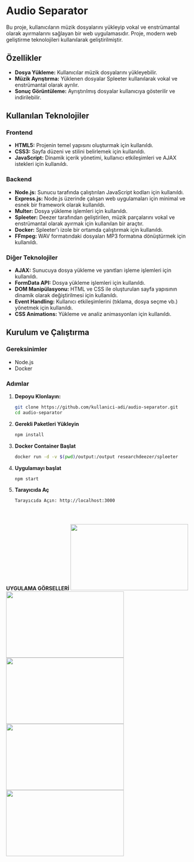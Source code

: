 # Audio Separator

Bu proje, kullanıcıların müzik dosyalarını yükleyip vokal ve enstrümantal olarak ayırmalarını sağlayan bir web uygulamasıdır. Proje, modern web geliştirme teknolojileri kullanılarak geliştirilmiştir.

## Özellikler

- **Dosya Yükleme:** Kullanıcılar müzik dosyalarını yükleyebilir.
- **Müzik Ayrıştırma:** Yüklenen dosyalar Spleeter kullanılarak vokal ve enstrümantal olarak ayrılır.
- **Sonuç Görüntüleme:** Ayrıştırılmış dosyalar kullanıcıya gösterilir ve indirilebilir.

## Kullanılan Teknolojiler

### Frontend

- **HTML5:** Projenin temel yapısını oluşturmak için kullanıldı.
- **CSS3:** Sayfa düzeni ve stilini belirlemek için kullanıldı.
- **JavaScript:** Dinamik içerik yönetimi, kullanıcı etkileşimleri ve AJAX istekleri için kullanıldı.

### Backend

- **Node.js:** Sunucu tarafında çalıştırılan JavaScript kodları için kullanıldı.
- **Express.js:** Node.js üzerinde çalışan web uygulamaları için minimal ve esnek bir framework olarak kullanıldı.
- **Multer:** Dosya yükleme işlemleri için kullanıldı.
- **Spleeter:** Deezer tarafından geliştirilen, müzik parçalarını vokal ve enstrümantal olarak ayırmak için kullanılan bir araçtır.
- **Docker:** Spleeter'ı izole bir ortamda çalıştırmak için kullanıldı.
- **FFmpeg:** WAV formatındaki dosyaları MP3 formatına dönüştürmek için kullanıldı.

### Diğer Teknolojiler

- **AJAX:** Sunucuya dosya yükleme ve yanıtları işleme işlemleri için kullanıldı.
- **FormData API:** Dosya yükleme işlemleri için kullanıldı.
- **DOM Manipülasyonu:** HTML ve CSS ile oluşturulan sayfa yapısının dinamik olarak değiştirilmesi için kullanıldı.
- **Event Handling:** Kullanıcı etkileşimlerini (tıklama, dosya seçme vb.) yönetmek için kullanıldı.
- **CSS Animations:** Yükleme ve analiz animasyonları için kullanıldı.

## Kurulum ve Çalıştırma

### Gereksinimler

- Node.js
- Docker

### Adımlar

1. **Depoyu Klonlayın:**
   ```bash
   git clone https://github.com/kullanici-adi/audio-separator.git
   cd audio-separator
2. **Gerekli Paketleri Yükleyin**
   ```bash
   npm install
4. **Docker Container Başlat**
   ```bash
   docker run -d -v $(pwd)/output:/output researchdeezer/spleeter
5. **Uygulamayı başlat**
   ```bash
   npm start
7. **Tarayıcıda Aç**
   ```bash
   Tarayıcıda Açın: http://localhost:3000





**UYGULAMA GÖRSELLERİ**
<img src="https://github.com/muratozkol/AudioSeperator/blob/main/a.png?raw=true" width="320" height="180">
<br>
<img src="https://github.com/muratozkol/AudioSeperator/blob/main/b.png?raw=true" width="320" height="180">
<br>
<img src="https://github.com/muratozkol/AudioSeperator/blob/main/c.png?raw=true" width="320" height="180">
<br>
<img src="https://github.com/muratozkol/AudioSeperator/blob/main/d.png?raw=true" width="320" height="180">
<br>
<img src="https://github.com/muratozkol/AudioSeperator/blob/main/e.png?raw=true" width="320" height="180">
